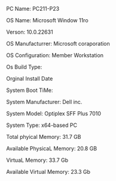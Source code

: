 PC Name:                       PC211-P23
  
OS Name:                        Microsoft Window 11ro

Verson:                         10.0.22631
  
OS Manufacturrer:               Microsoft coraporation

OS Configuration:               Member Workstation

Os Build Type:  

Orginal Install Date

System Boot TiMe:

System Manufacturer:             Dell inc.

System Model:                    Optiplex SFF Plus 7010

System Type:                     x64-based PC

Total phyical Memory:            31.7 GB

Available PhysicaL Memory:       20.8 GB

VirtuaL Memory:                  33.7 Gb
 
Available Virtual Memory:        23.3 Gb

